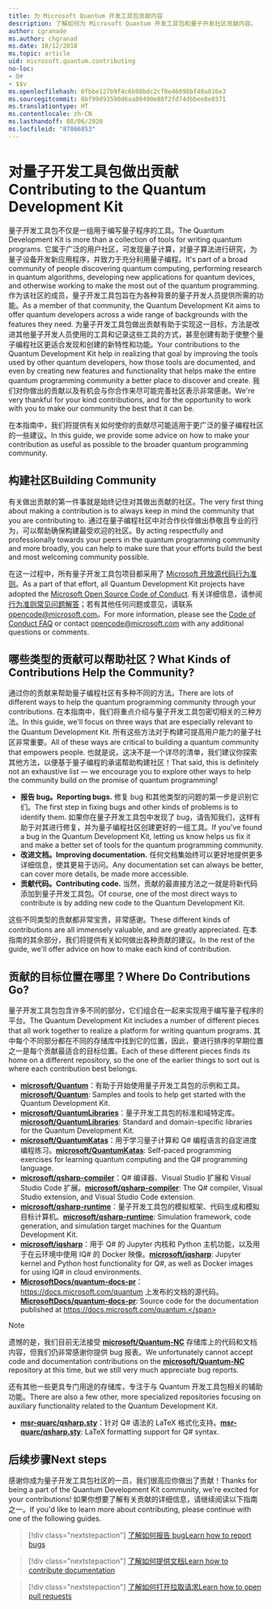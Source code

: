 ```yaml
---
title: 为 Microsoft Quantum 开发工具包贡献内容
description: 了解如何为 Microsoft Quantum 开发工具包和量子开发社区贡献内容。
author: cgranade
ms.author: chgranad
ms.date: 10/12/2018
ms.topic: article
uid: microsoft.quantum.contributing
no-loc:
- Q#
- $$v
ms.openlocfilehash: 0fbbe127b9f4c6b98bdc2cf0e46098bf40a816e3
ms.sourcegitcommit: 6bf99d93590d6aa80490e88f2fd74dbbee8e0371
ms.translationtype: HT
ms.contentlocale: zh-CN
ms.lasthandoff: 08/06/2020
ms.locfileid: "87866853"
---
```

# <a name="contributing-to-the-quantum-development-kit"></a><span data-ttu-id="848c4-103">对量子开发工具包做出贡献</span><span class="sxs-lookup"><span data-stu-id="848c4-103">Contributing to the Quantum Development Kit</span></span>

<span data-ttu-id="848c4-104">量子开发工具包不仅是一组用于编写量子程序的工具。</span><span class="sxs-lookup"><span data-stu-id="848c4-104">The Quantum Development Kit is more than a collection of tools for writing quantum programs.</span></span>
<span data-ttu-id="848c4-105">它属于广泛的用户社区，可发现量子计算，对量子算法进行研究，为量子设备开发新应用程序，并致力于充分利用量子编程。</span><span class="sxs-lookup"><span data-stu-id="848c4-105">It's part of a broad community of people discovering quantum computing, performing research in quantum algorithms, developing new applications for quantum devices, and otherwise working to make the most out of the quantum programming.</span></span>
<span data-ttu-id="848c4-106">作为该社区的成员，量子开发工具包旨在为各种背景的量子开发人员提供所需的功能。</span><span class="sxs-lookup"><span data-stu-id="848c4-106">As a member of that community, the Quantum Development Kit aims to offer quantum developers across a wide range of backgrounds with the features they need.</span></span>
<span data-ttu-id="848c4-107">为量子开发工具包做出贡献有助于实现这一目标，方法是改进其他量子开发人员使用的工具和记录这些工具的方式，甚至创建有助于使整个量子编程社区更适合发现和创建的新特性和功能。</span><span class="sxs-lookup"><span data-stu-id="848c4-107">Your contributions to the Quantum Development Kit help in realizing that goal by improving the tools used by other quantum developers, how those tools are documented, and even by creating new features and functionality that helps make the entire quantum programming community a better place to discover and create.</span></span>
<span data-ttu-id="848c4-108">我们对你做出的贡献以及有机会与你合作来尽可能完善社区表示非常感谢。</span><span class="sxs-lookup"><span data-stu-id="848c4-108">We're very thankful for your kind contributions, and for the opportunity to work with you to make our community the best that it can be.</span></span> 

<span data-ttu-id="848c4-109">在本指南中，我们将提供有关如何使你的贡献尽可能适用于更广泛的量子编程社区的一些建议。</span><span class="sxs-lookup"><span data-stu-id="848c4-109">In this guide, we provide some advice on how to make your contribution as useful as possible to the broader quantum programming community.</span></span>

## <a name="building-community"></a><span data-ttu-id="848c4-110">构建社区</span><span class="sxs-lookup"><span data-stu-id="848c4-110">Building Community</span></span>

<span data-ttu-id="848c4-111">有关做出贡献的第一件事就是始终记住对其做出贡献的社区。</span><span class="sxs-lookup"><span data-stu-id="848c4-111">The very first thing about making a contribution is to always keep in mind the community that you are contributing to.</span></span>
<span data-ttu-id="848c4-112">通过在量子编程社区中对合作伙伴做出恭敬且专业的行为，可以帮助确保构建最受欢迎的社区。</span><span class="sxs-lookup"><span data-stu-id="848c4-112">By acting respectfully and professionally towards your peers in the quantum programming community and more broadly, you can help to make sure that your efforts build the best and most welcoming community possible.</span></span>

<span data-ttu-id="848c4-113">在这一过程中，所有量子开发工具包项目都采用了 [Microsoft 开放源代码行为准则](https://opensource.microsoft.com/codeofconduct/)。</span><span class="sxs-lookup"><span data-stu-id="848c4-113">As a part of that effort, all Quantum Development Kit projects have adopted the [Microsoft Open Source Code of Conduct](https://opensource.microsoft.com/codeofconduct/).</span></span>
<span data-ttu-id="848c4-114">有关详细信息，请参阅[行为准则常见问题解答](https://opensource.microsoft.com/codeofconduct/faq/)；若有其他任何问题或意见，请联系 [opencode@microsoft.com](mailto:opencode@microsoft.com)。</span><span class="sxs-lookup"><span data-stu-id="848c4-114">For more information, please see the [Code of Conduct FAQ](https://opensource.microsoft.com/codeofconduct/faq/) or contact [opencode@microsoft.com](mailto:opencode@microsoft.com) with any additional questions or comments.</span></span>

## <a name="what-kinds-of-contributions-help-the-community"></a><span data-ttu-id="848c4-115">哪些类型的贡献可以帮助社区？</span><span class="sxs-lookup"><span data-stu-id="848c4-115">What Kinds of Contributions Help the Community?</span></span>

<span data-ttu-id="848c4-116">通过你的贡献来帮助量子编程社区有多种不同的方法。</span><span class="sxs-lookup"><span data-stu-id="848c4-116">There are lots of different ways to help the quantum programming community through your contributions.</span></span>
<span data-ttu-id="848c4-117">在本指南中，我们将重点介绍与量子开发工具包密切相关的三种方法。</span><span class="sxs-lookup"><span data-stu-id="848c4-117">In this guide, we'll focus on three ways that are especially relevant to the Quantum Development Kit.</span></span>
<span data-ttu-id="848c4-118">所有这些方法对于构建可提高用户能力的量子社区非常重要。</span><span class="sxs-lookup"><span data-stu-id="848c4-118">All of these ways are critical to building a quantum community that empowers people.</span></span>
<span data-ttu-id="848c4-119">也就是说，这决不是一个详尽的清单，我们建议你探索其他方法，以便基于量子编程的承诺帮助构建社区！</span><span class="sxs-lookup"><span data-stu-id="848c4-119">That said, this is definitely not an exhaustive list — we encourage you to explore other ways to help the community build on the promise of quantum programming!</span></span>

- <span data-ttu-id="848c4-120">**报告 bug。**</span><span class="sxs-lookup"><span data-stu-id="848c4-120">**Reporting bugs.**</span></span> <span data-ttu-id="848c4-121">修复 bug 和其他类型的问题的第一步是识别它们。</span><span class="sxs-lookup"><span data-stu-id="848c4-121">The first step in fixing bugs and other kinds of problems is to identify them.</span></span> <span data-ttu-id="848c4-122">如果你在量子开发工具包中发现了 bug，请告知我们，这样有助于对其进行修复，并为量子编程社区创建更好的一组工具。</span><span class="sxs-lookup"><span data-stu-id="848c4-122">If you've found a bug in the Quantum Development Kit, letting us know helps us fix it and make a better set of tools for the quantum programming community.</span></span>
- <span data-ttu-id="848c4-123">**改进文档。**</span><span class="sxs-lookup"><span data-stu-id="848c4-123">**Improving documentation.**</span></span> <span data-ttu-id="848c4-124">任何文档集始终可以更好地提供更多详细信息，使其更易于访问。</span><span class="sxs-lookup"><span data-stu-id="848c4-124">Any documentation set can always be better, can cover more details, be made more accessible.</span></span>
- <span data-ttu-id="848c4-125">**贡献代码。**</span><span class="sxs-lookup"><span data-stu-id="848c4-125">**Contributing code.**</span></span> <span data-ttu-id="848c4-126">当然，贡献的最直接方法之一就是将新代码添加到量子开发工具包。</span><span class="sxs-lookup"><span data-stu-id="848c4-126">Of course, one of the most direct ways to contribute is by adding new code to the Quantum Development Kit.</span></span>

<span data-ttu-id="848c4-127">这些不同类型的贡献都非常宝贵，非常感谢。</span><span class="sxs-lookup"><span data-stu-id="848c4-127">These different kinds of contributions are all immensely valuable, and are greatly appreciated.</span></span>
<span data-ttu-id="848c4-128">在本指南的其余部分，我们将提供有关如何做出各种贡献的建议。</span><span class="sxs-lookup"><span data-stu-id="848c4-128">In the rest of the guide, we'll offer advice on how to make each kind of contribution.</span></span>

## <a name="where-do-contributions-go"></a><span data-ttu-id="848c4-129">贡献的目标位置在哪里？</span><span class="sxs-lookup"><span data-stu-id="848c4-129">Where Do Contributions Go?</span></span>

<span data-ttu-id="848c4-130">量子开发工具包包含许多不同的部分，它们组合在一起来实现用于编写量子程序的平台。</span><span class="sxs-lookup"><span data-stu-id="848c4-130">The Quantum Development Kit includes a number of different pieces that all work together to realize a platform for writing quantum programs.</span></span>
<span data-ttu-id="848c4-131">其中每个不同部分都在不同的存储库中找到它的位置，因此，要进行排序的早期位置之一是每个贡献最适合的目标位置。</span><span class="sxs-lookup"><span data-stu-id="848c4-131">Each of these different pieces finds its home on a different repository, so the one of the earlier things to sort out is where each contribution best belongs.</span></span>

- <span data-ttu-id="848c4-132">[**microsoft/Quantum**](https://github.com/Microsoft/Quantum)：有助于开始使用量子开发工具包的示例和工具。</span><span class="sxs-lookup"><span data-stu-id="848c4-132">[**microsoft/Quantum**](https://github.com/Microsoft/Quantum): Samples and tools to help get started with the Quantum Development Kit.</span></span>
- <span data-ttu-id="848c4-133">[**microsoft/QuantumLibraries**](https://github.com/Microsoft/QuantumLibraries)：量子开发工具包的标准和域特定库。</span><span class="sxs-lookup"><span data-stu-id="848c4-133">[**microsoft/QuantumLibraries**](https://github.com/Microsoft/QuantumLibraries): Standard and domain-specific libraries for the Quantum Development Kit.</span></span>
- <span data-ttu-id="848c4-134">[**microsoft/QuantumKatas**](https://github.com/Microsoft/QuantumKatas)：用于学习量子计算和 Q# 编程语言的自定进度编程练习。</span><span class="sxs-lookup"><span data-stu-id="848c4-134">[**microsoft/QuantumKatas**](https://github.com/Microsoft/QuantumKatas): Self-paced programming exercises for learning quantum computing and the Q# programming language.</span></span>
- <span data-ttu-id="848c4-135">[**microsoft/qsharp-compiler**](https://github.com/microsoft/qsharp-compiler)：Q# 编译器、Visual Studio 扩展和 Visual Studio Code 扩展。</span><span class="sxs-lookup"><span data-stu-id="848c4-135">[**microsoft/qsharp-compiler**](https://github.com/microsoft/qsharp-compiler): The Q# compiler, Visual Studio extension, and Visual Studio Code extension.</span></span>
- <span data-ttu-id="848c4-136">[**microsoft/qsharp-runtime**](https://github.com/microsoft/qsharp-runtime)：量子开发工具包的模拟框架、代码生成和模拟目标计算机。</span><span class="sxs-lookup"><span data-stu-id="848c4-136">[**microsoft/qsharp-runtime**](https://github.com/microsoft/qsharp-runtime): Simulation framework, code generation, and simulation target machines for the Quantum Development Kit.</span></span>
- <span data-ttu-id="848c4-137">[**microsoft/iqsharp**](https://github.com/microsoft/iqsharp)：用于 Q# 的 Jupyter 内核和 Python 主机功能，以及用于在云环境中使用 IQ# 的 Docker 映像。</span><span class="sxs-lookup"><span data-stu-id="848c4-137">[**microsoft/iqsharp**](https://github.com/microsoft/iqsharp): Jupyter kernel and Python host functionality for Q#, as well as Docker images for using IQ# in cloud environments.</span></span>
- <span data-ttu-id="848c4-138">[**MicrosoftDocs/quantum-docs-pr**](https://github.com/MicrosoftDocs/quantum-docs-pr)： https://docs.microsoft.com/quantum 上发布的文档的源代码。</span><span class="sxs-lookup"><span data-stu-id="848c4-138">[**MicrosoftDocs/quantum-docs-pr**](https://github.com/MicrosoftDocs/quantum-docs-pr): Source code for the documentation published at https://docs.microsoft.com/quantum.</span></span>

> [!NOTE]
> <span data-ttu-id="848c4-139">遗憾的是，我们目前无法接受 [**microsoft/Quantum-NC**](https://github.com/microsoft/Quantum-NC) 存储库上的代码和文档内容，但我们仍非常感谢你提供 bug 报表。</span><span class="sxs-lookup"><span data-stu-id="848c4-139">We unfortunately cannot accept code and documentation contributions on the [**microsoft/Quantum-NC**](https://github.com/microsoft/Quantum-NC) repository at this time, but we still very much appreciate bug reports.</span></span>

<span data-ttu-id="848c4-140">还有其他一些更具专门用途的存储库，专注于与 Quantum 开发工具包相关的辅助功能。</span><span class="sxs-lookup"><span data-stu-id="848c4-140">There are also a few other, more specialized repositories focusing on auxiliary functionality related to the Quantum Development Kit.</span></span>

- <span data-ttu-id="848c4-141">[**msr-quarc/qsharp.sty**](https://github.com/msr-quarc/qsharp.sty)：针对 Q# 语法的 LaTeX 格式化支持。</span><span class="sxs-lookup"><span data-stu-id="848c4-141">[**msr-quarc/qsharp.sty**](https://github.com/msr-quarc/qsharp.sty): LaTeX formatting support for Q# syntax.</span></span>

## <a name="next-steps"></a><span data-ttu-id="848c4-142">后续步骤</span><span class="sxs-lookup"><span data-stu-id="848c4-142">Next steps</span></span>

<span data-ttu-id="848c4-143">感谢你成为量子开发工具包社区的一员，我们很高应你做出了贡献！</span><span class="sxs-lookup"><span data-stu-id="848c4-143">Thanks for being a part of the Quantum Development Kit community, we're excited for your contributions!</span></span>
<span data-ttu-id="848c4-144">如果你想要了解有关贡献的详细信息，请继续阅读以下指南之一。</span><span class="sxs-lookup"><span data-stu-id="848c4-144">If you'd like to learn more about contributing, please continue with one of the following guides.</span></span>

> [!div class="nextstepaction"]
> [<span data-ttu-id="848c4-145">了解如何报告 bug</span><span class="sxs-lookup"><span data-stu-id="848c4-145">Learn how to report bugs</span></span>](xref:microsoft.quantum.contributing.reporting)

> [!div class="nextstepaction"]
> [<span data-ttu-id="848c4-146">了解如何提供文档</span><span class="sxs-lookup"><span data-stu-id="848c4-146">Learn how to contribute documentation</span></span>](xref:microsoft.quantum.contributing.docs)

> [!div class="nextstepaction"]
> [<span data-ttu-id="848c4-147">了解如何打开拉取请求</span><span class="sxs-lookup"><span data-stu-id="848c4-147">Learn how to open pull requests</span></span>](xref:microsoft.quantum.contributing.pulls)
